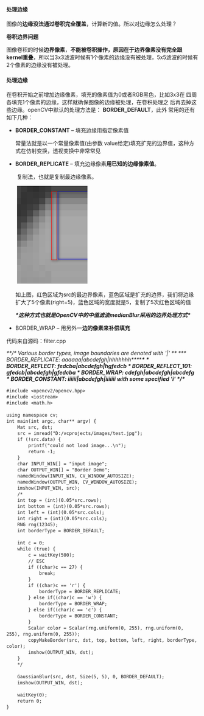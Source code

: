#### 处理边缘

图像的**边缘没法通过卷积完全覆盖**，计算新的值。所以对边缘怎么处理？



**卷积边界问题**

图像卷积的时候**边界像素**，**不能被卷积操作，原因在于边界像素没有完全跟kernel重叠**，所以当3x3滤波时候有1个像素的边缘没有被处理，5x5滤波的时候有2个像素的边缘没有被处理。



#### 处理边缘

在卷积开始之前增加边缘像素，填充的像素值为0或者RGB黑色，比如3x3在
四周各填充1个像素的边缘，这样就确保图像的边缘被处理，在卷积处理之
后再去掉这些边缘。openCV中默认的处理方法是： **BORDER_DEFAULT**，此外
常用的还有如下几种：

 - **BORDER_CONSTANT** – 填充边缘用指定像素值

     常量法就是以一个常量像素值(由参数 value给定)填充扩充的边界值，这种方式在仿射变换，透视变换中非常常见

 - **BORDER_REPLICATE** – 填充边缘像素**用已知的边缘像素值**。

   ​	复制法，也就是复制最边缘像素。

   ​    ![](01.png)

   如上图，红色区域为src的最边界像素，蓝色区域是扩充的边界，我们将边缘扩大了5个像素(right=5)，蓝色区域的宽度就是5，复制了5次红色区域的值

   ***\*这种方式也就是OpenCV中的中值滤波medianBlur采用的边界处理方式\****

 - BORDER_WRAP – 用另外一**边的像素来补偿填充**

代码来自源码：filter.cpp

***\**\*/\*
 Various border types, image boundaries are denoted with '|'
\*\* \*\*\* BORDER_REPLICATE:   aaaaaa|abcdefgh|hhhhhhh\*\**\******\*
 \* BORDER_REFLECT:    fedcba|abcdefgh|hgfedcb
 \* BORDER_REFLECT_101:  gfedcb|abcdefgh|gfedcba
 \* BORDER_WRAP:      cdefgh|abcdefgh|abcdefg
 \* BORDER_CONSTANT:    iiiiii|abcdefgh|iiiiiii  with some specified 'i'
 \*/\****

```
#include <opencv2/opencv.hpp>
#include <iostream>
#include <math.h>

using namespace cv;
int main(int argc, char** argv) {
	Mat src, dst;
	src = imread("D:/vcprojects/images/test.jpg");
	if (!src.data) {
		printf("could not load image...\n");
		return -1;
	}
	char INPUT_WIN[] = "input image";
	char OUTPUT_WIN[] = "Border Demo";
	namedWindow(INPUT_WIN, CV_WINDOW_AUTOSIZE);
	namedWindow(OUTPUT_WIN, CV_WINDOW_AUTOSIZE);
	imshow(INPUT_WIN, src);
	/*
	int top = (int)(0.05*src.rows);
	int bottom = (int)(0.05*src.rows);
	int left = (int)(0.05*src.cols);
	int right = (int)(0.05*src.cols);
	RNG rng(12345);
	int borderType = BORDER_DEFAULT;

	int c = 0;
	while (true) {
		c = waitKey(500);
		// ESC
		if ((char)c == 27) {
			break;
		}
		if ((char)c == 'r') {
			borderType = BORDER_REPLICATE;
		} else if((char)c == 'w') {
			borderType = BORDER_WRAP;
		} else if((char)c == 'c') {
			borderType = BORDER_CONSTANT;
		} 
		Scalar color = Scalar(rng.uniform(0, 255), rng.uniform(0, 255), rng.uniform(0, 255));
		copyMakeBorder(src, dst, top, bottom, left, right, borderType, color);
		imshow(OUTPUT_WIN, dst);
	}
	*/

	GaussianBlur(src, dst, Size(5, 5), 0, BORDER_DEFAULT);
	imshow(OUTPUT_WIN, dst);

	waitKey(0);
	return 0;
}
```

